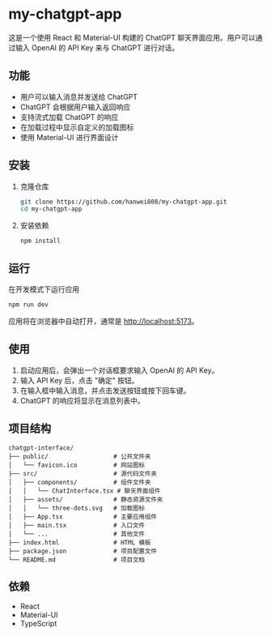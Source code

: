 # my-chatgpt-app

这是一个使用 React 和 Material-UI 构建的 ChatGPT 聊天界面应用。用户可以通过输入 OpenAI 的 API Key 来与 ChatGPT 进行对话。

## 功能

- 用户可以输入消息并发送给 ChatGPT
- ChatGPT 会根据用户输入返回响应
- 支持流式加载 ChatGPT 的响应
- 在加载过程中显示自定义的加载图标
- 使用 Material-UI 进行界面设计

## 安装

1. 克隆仓库

   ```bash
   git clone https://github.com/hanwei808/my-chatgpt-app.git
   cd my-chatgpt-app
   ```

2. 安装依赖

   ```bash
   npm install
   ```

## 运行

在开发模式下运行应用

```bash
npm run dev
```

应用将在浏览器中自动打开，通常是 [http://localhost:5173](http://localhost:5173)。

## 使用

1. 启动应用后，会弹出一个对话框要求输入 OpenAI 的 API Key。
2. 输入 API Key 后，点击 "确定" 按钮。
3. 在输入框中输入消息，并点击发送按钮或按下回车键。
4. ChatGPT 的响应将显示在消息列表中。

## 项目结构

```plaintext
chatgpt-interface/
├── public/                  # 公共文件夹
│   └── favicon.ico          # 网站图标
├── src/                     # 源代码文件夹
│   ├── components/          # 组件文件夹
│   │   └── ChatInterface.tsx # 聊天界面组件
│   ├── assets/              # 静态资源文件夹
│   │   └── three-dots.svg   # 加载图标
│   ├── App.tsx              # 主要应用组件
│   ├── main.tsx             # 入口文件
│   └── ...                  # 其他文件
├── index.html               # HTML 模板
├── package.json             # 项目配置文件
└── README.md                # 项目文档
```

## 依赖

- React
- Material-UI
- TypeScript
